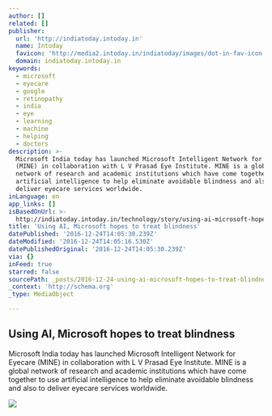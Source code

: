 ```yaml
---
author: []
related: []
publisher:
  url: 'http://indiatoday.intoday.in'
  name: Intoday
  favicon: 'http://media2.intoday.in/indiatoday/images/dot-in-fav-icon.ico'
  domain: indiatoday.intoday.in
keywords:
  - microsoft
  - eyecare
  - google
  - retinopathy
  - india
  - eye
  - learning
  - machine
  - helping
  - doctors
description: >-
  Microsoft India today has launched Microsoft Intelligent Network for Eyecare
  (MINE) in collaboration with L V Prasad Eye Institute. MINE is a global
  network of research and academic institutions which have come together to use
  artificial intelligence to help eliminate avoidable blindness and also to
  deliver eyecare services worldwide.
inLanguage: en
app_links: []
isBasedOnUrl: >-
  http://indiatoday.intoday.in/technology/story/using-ai-microsoft-hopes-to-treat-blindness/1/838055.html
title: 'Using AI, Microsoft hopes to treat blindness'
datePublished: '2016-12-24T14:05:30.239Z'
dateModified: '2016-12-24T14:05:16.530Z'
datePublishedOriginal: '2016-12-24T14:05:30.239Z'
via: {}
inFeed: true
starred: false
sourcePath: _posts/2016-12-24-using-ai-microsoft-hopes-to-treat-blindness.md
_context: 'http://schema.org'
_type: MediaObject

---
```

<article style=""><h1>Using AI, Microsoft hopes to treat blindness</h1><p>Microsoft India today has launched Microsoft Intelligent Network for Eyecare (MINE) in collaboration with L V Prasad Eye Institute. MINE is a global network of research and academic institutions which have come together to use artificial intelligence to help eliminate avoidable blindness and also to deliver eyecare services worldwide.</p><img src="http://media2.intoday.in/indiatoday/images/stories/rtx166zq_559_121916035107.jpg" /></article>